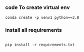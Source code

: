 ### code To create virtual env

```
conda create -p venv1 python==3.8

```

### install all requirements 

```

pip install -r requirements.txt

```

### 
